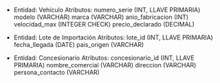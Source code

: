 * Entidad: Vehículo
	Atributos:
	numero_serie (INT, LLAVE PRIMARIA)
    modelo (VARCHAR)
	marca (VARCHAR)
	anio_fabricacion (INT)
	velocidad_max (INTEGER CHECK)
	precio_declarado (DECIMAL)

* Entidad: Lote de Importación
	Atributos:
	lote_id (INT, LLAVE PRIMARIA)
	fecha_llegada (DATE)
	pais_origen (VARCHAR)

*  Entidad: Concesionario
	Atributos:
	concesionario_id (INT, LLAVE PRIMARIA)
	nombre_comercial (VARCHAR)
	direccion (VARCHAR)
	persona_contacto (VARCHAR)
